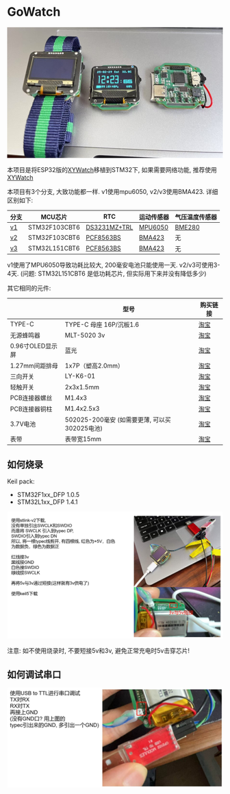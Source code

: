 # GoWatch
<img src="./images/preview.jpg">

本项目是将ESP32版的[XYWatch](https://github.com/xywatch/xywatch)移植到STM32下, 如果需要网络功能, 推荐使用[XYWatch](https://github.com/xywatch/xywatch)

本项目有3个分支, 大致功能都一样. v1使用mpu6050, v2/v3使用BMA423. 详细区别如下:

| 分支 | MCU芯片 | RTC | 运动传感器 | 气压温度传感器 |
| ---- | ---- | ---- | ---- | ---- |
| [v1](https://github.com/xywatch/GoWatch/tree/v1) | STM32F103CBT6 | [DS3231MZ+TRL](https://item.taobao.com/item.htm?id=784371508620) | [MPU6050](https://detail.tmall.com/item.htm?id=598555471828&skuId=5780956225523) | [BME280](https://item.taobao.com/item.htm?id=641115619117) |
| [v2](https://github.com/xywatch/GoWatch/tree/v2) | STM32F103CBT6 | [PCF8563BS](https://item.taobao.com/item.htm?id=756706038432&spm=tbpc.boughtlist.suborder_itemtitle.1.42092e8d5rsiuO) | [BMA423](https://item.taobao.com/item.htm?_u=nfl2f5gc82f&id=585190973333&sku_properties=-1%3A-1&spm=a1z09.2.0.0.54c72e8dzYZERC) | 无 |
| [v3](https://github.com/xywatch/GoWatch/tree/v3) | STM32L151CBT6 | [PCF8563BS](https://item.taobao.com/item.htm?id=756706038432&spm=tbpc.boughtlist.suborder_itemtitle.1.42092e8d5rsiuO) | [BMA423](https://item.taobao.com/item.htm?_u=nfl2f5gc82f&id=585190973333&sku_properties=-1%3A-1&spm=a1z09.2.0.0.54c72e8dzYZERC) | 无 |

v1使用了MPU6050导致功耗比较大, 200毫安电池只能使用一天. v2/v3可使用3-4天. (问题: STM32L151CBT6 是低功耗芯片, 但实际用下来并没有降低多少)

其它相同的元件:

|      | 型号      | 购买链接      |
|------------|------------|------------|
| TYPE-C   | TYPE-C 母座 16P/沉板1.6     |    [淘宝](https://item.taobao.com/item.htm?id=847085611169&spm=tbpc.boughtlist.suborder_itemtitle.1.42092e8d5rsiuO)   |
| 无源蜂鸣器 | MLT-5020 3v | [淘宝](https://item.taobao.com/item.htm?id=904963885727&spm=tbpc.boughtlist.suborder_itemtitle.1.42092e8d5rsiuO) |
| 0.96寸OLED显示屏 | 蓝光 | [淘宝](https://item.taobao.com/item.htm?id=771751339592&skuId=5457594059803&spm=tbpc.boughtlist.suborder_itemtitle.1.42092e8d5rsiuO) |
| 1.27mm间距排母 | 1x7P（塑高2.0mm）| [淘宝](https://item.taobao.com/item.htm?_u=nfl2f5gee9e&id=533845762209&skuId=3898422332914&spm=a1z09.2.0.0.54c72e8dzYZERC) |
| 三向开关 | LY-K6-01 | [淘宝](https://item.taobao.com/item.htm?_u=nfl2f5g573c&id=607224934874&spm=a1z09.2.0.0.54c72e8dzYZERC) |
| 轻触开关 | 2x3x1.5mm | [淘宝](https://item.taobao.com/item.htm?_u=nfl2f5g09ac&id=852427078276&spm=a1z09.2.0.0.54c72e8dzYZERC) |
|PCB连接器螺丝| M1.4x3 | [淘宝](https://detail.tmall.com/item.htm?_u=nfl2f5gd49f&id=671590959819&skuId=5199969587667&spm=a1z09.2.0.0.54c72e8dzYZERC) |
|PCB连接器铜柱| M1.4x2.5x3 | [淘宝](https://item.taobao.com/item.htm?_u=nfl2f5g9475&id=809151694062&spm=a1z09.2.0.0.54c72e8dzYZERC) |
|3.7V电池| 502025-200毫安 (如需要更薄, 可以买302025电池) | [淘宝](https://item.taobao.com/item.htm?id=784361648217&spm=tbpc.boughtlist.suborder_itemtitle.1.42092e8d5rsiuO)|
|表带|表带宽15mm|[淘宝](https://item.taobao.com/item.htm?id=872619805915&spm=tbpc.boughtlist.suborder_itemtitle.1.42092e8d5rsiuO)|

## 如何烧录
Keil pack:
* STM32F1xx_DFP 1.0.5
* STM32L1xx_DFP 1.4.1

<img src="./images/dowload.jpg">

注意: 如不使用烧录时, 不要短接5v和3v, 避免正常充电时5v击穿芯片!

## 如何调试串口
<img src="./images/serial.jpg">
